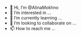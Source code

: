 - 👋 Hi, I’m @AlinaMokhno
- 👀 I’m interested in ...
- 🌱 I’m currently learning ...
- 💞️ I’m looking to collaborate on ...
- 📫 How to reach me ...

<!---
AlinaMokhno/AlinaMokhno is a ✨ special ✨ repository because its `README.md` (this file) appears on your GitHub profile.
You can click the Preview link to take a look at your changes.
--->
